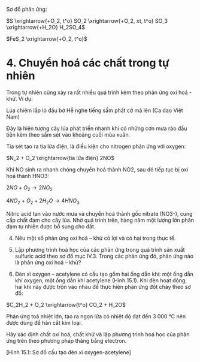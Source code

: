 Sơ đồ phản ứng:

$S \xrightarrow{+O_2, t^o} SO_2 \xrightarrow{+O_2, xt, t^o} SO_3 \xrightarrow{+H_2O} H_2SO_4$

$FeS_2 \xrightarrow{+O_2, t^o}$

# 4. Chuyển hoá các chất trong tự nhiên

Trong tự nhiên cũng xảy ra rất nhiều quá trình kèm theo phản ứng oxi hoá - khử.
Ví dụ:

Lúa chiêm lấp ló đầu bờ
Hễ nghe tiếng sấm phất cờ mà lên
(Ca dao Việt Nam)

Đây là hiện tượng cây lúa phát triển nhanh khi có những cơn mưa rào đầu tiên kèm theo sấm sét vào khoảng cuối mùa xuân.

Tia sét tạo ra tia lửa điện, là điều kiện cho nitrogen phản ứng với oxygen:

$N_2 + O_2 \xrightarrow{tia lửa điện} 2NO$

Khi NO sinh ra nhanh chóng chuyển hoá thành NO2, sau đó tiếp tục bị oxi hoá thành HNO3:

$2NO + O_2 \longrightarrow 2NO_2$

$4NO_2 + O_2 + 2H_2O \longrightarrow 4HNO_3$

Nitric acid tan vào nước mưa và chuyển hoá thành gốc nitrate (NO3-), cung cấp chất đạm cho cây lúa. Nhờ quá trình trên, hàng năm một lượng lớn phân đạm tự nhiên được bổ sung cho đất.

4. Nêu một số phản ứng oxi hoá – khử có lợi và có hại trong thực tế.

5. Lập phương trình hoá học của các phản ứng trong quá trình sản xuất sulfuric acid theo sơ đồ mục IV.3. Trong các phản ứng đó, phản ứng nào là phản ứng oxi hoá – khử?

6. Đèn xì oxygen – acetylene có cấu tạo gồm hai ống dẫn khí: một ống dẫn khí oxygen, một ống dẫn khí acetylene (Hình 15.1). Khi đèn hoạt động, hai khí này được trộn vào nhau để thực hiện phản ứng đốt cháy theo sơ đồ:

$C_2H_2 + O_2 \xrightarrow{t^o} CO_2 + H_2O$

Phản ứng toả nhiệt lớn, tạo ra ngọn lửa có nhiệt độ đạt đến 3 000 °C nên được dùng để hàn cắt kim loại.

Hãy xác định chất oxi hoá, chất khử và lập phương trình hoá học của phản ứng trên theo phương pháp thăng bằng electron.

[Hình 15.1: Sơ đồ cấu tạo đèn xì oxygen-acetylene]